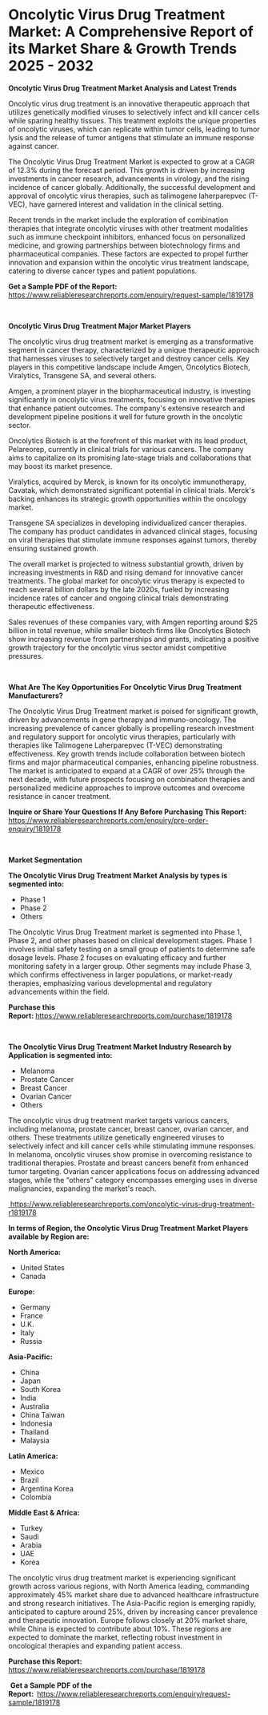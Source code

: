 <p><h1>Oncolytic Virus Drug Treatment Market: A Comprehensive Report of its Market Share & Growth Trends 2025 - 2032</h1></p><p><strong>Oncolytic Virus Drug Treatment Market Analysis and Latest Trends</strong></p>
<p><p>Oncolytic virus drug treatment is an innovative therapeutic approach that utilizes genetically modified viruses to selectively infect and kill cancer cells while sparing healthy tissues. This treatment exploits the unique properties of oncolytic viruses, which can replicate within tumor cells, leading to tumor lysis and the release of tumor antigens that stimulate an immune response against cancer. </p><p>The Oncolytic Virus Drug Treatment Market is expected to grow at a CAGR of 12.3% during the forecast period. This growth is driven by increasing investments in cancer research, advancements in virology, and the rising incidence of cancer globally. Additionally, the successful development and approval of oncolytic virus therapies, such as talimogene laherparepvec (T-VEC), have garnered interest and validation in the clinical setting. </p><p>Recent trends in the market include the exploration of combination therapies that integrate oncolytic viruses with other treatment modalities such as immune checkpoint inhibitors, enhanced focus on personalized medicine, and growing partnerships between biotechnology firms and pharmaceutical companies. These factors are expected to propel further innovation and expansion within the oncolytic virus treatment landscape, catering to diverse cancer types and patient populations.</p></p>
<p><strong>Get a Sample PDF of the Report:&nbsp;</strong> <a href="https://www.reliableresearchreports.com/enquiry/request-sample/1819178?utm_campaign=3192&utm_medium=2&utm_source=Github&utm_content=ia&utm_term=19042025&utm_id=oncolytic-virus-drug-treatment">https://www.reliableresearchreports.com/enquiry/request-sample/1819178</a></p>
<p>&nbsp;</p>
<p><strong>Oncolytic Virus Drug Treatment Major Market Players</strong></p>
<p><p>The oncolytic virus drug treatment market is emerging as a transformative segment in cancer therapy, characterized by a unique therapeutic approach that harnesses viruses to selectively target and destroy cancer cells. Key players in this competitive landscape include Amgen, Oncolytics Biotech, Viralytics, Transgene SA, and several others.</p><p>Amgen, a prominent player in the biopharmaceutical industry, is investing significantly in oncolytic virus treatments, focusing on innovative therapies that enhance patient outcomes. The company's extensive research and development pipeline positions it well for future growth in the oncolytic sector.</p><p>Oncolytics Biotech is at the forefront of this market with its lead product, Pelareorep, currently in clinical trials for various cancers. The company aims to capitalize on its promising late-stage trials and collaborations that may boost its market presence.</p><p>Viralytics, acquired by Merck, is known for its oncolytic immunotherapy, Cavatak, which demonstrated significant potential in clinical trials. Merck's backing enhances its strategic growth opportunities within the oncology market.</p><p>Transgene SA specializes in developing individualized cancer therapies. The company has product candidates in advanced clinical stages, focusing on viral therapies that stimulate immune responses against tumors, thereby ensuring sustained growth.</p><p>The overall market is projected to witness substantial growth, driven by increasing investments in R&D and rising demand for innovative cancer treatments. The global market for oncolytic virus therapy is expected to reach several billion dollars by the late 2020s, fueled by increasing incidence rates of cancer and ongoing clinical trials demonstrating therapeutic effectiveness.</p><p>Sales revenues of these companies vary, with Amgen reporting around $25 billion in total revenue, while smaller biotech firms like Oncolytics Biotech show increasing revenue from partnerships and grants, indicating a positive growth trajectory for the oncolytic virus sector amidst competitive pressures.</p></p>
<p>&nbsp;</p>
<p><strong>What Are The Key Opportunities For Oncolytic Virus Drug Treatment Manufacturers?</strong></p>
<p><p>The Oncolytic Virus Drug Treatment market is poised for significant growth, driven by advancements in gene therapy and immuno-oncology. The increasing prevalence of cancer globally is propelling research investment and regulatory support for oncolytic virus therapies, particularly with therapies like Talimogene Laherparepvec (T-VEC) demonstrating effectiveness. Key growth trends include collaboration between biotech firms and major pharmaceutical companies, enhancing pipeline robustness. The market is anticipated to expand at a CAGR of over 25% through the next decade, with future prospects focusing on combination therapies and personalized medicine approaches to improve outcomes and overcome resistance in cancer treatment.</p></p>
<p><strong>Inquire or Share Your Questions If Any Before Purchasing This Report:</strong> <a href="https://www.reliableresearchreports.com/enquiry/pre-order-enquiry/1819178?utm_campaign=3192&utm_medium=2&utm_source=Github&utm_content=ia&utm_term=19042025&utm_id=oncolytic-virus-drug-treatment">https://www.reliableresearchreports.com/enquiry/pre-order-enquiry/1819178</a></p>
<p>&nbsp;</p>
<p><strong>Market Segmentation</strong></p>
<p><strong>The Oncolytic Virus Drug Treatment Market Analysis by types is segmented into:</strong></p>
<p><ul><li>Phase 1</li><li>Phase 2</li><li>Others</li></ul></p>
<p><p>The Oncolytic Virus Drug Treatment market is segmented into Phase 1, Phase 2, and other phases based on clinical development stages. Phase 1 involves initial safety testing on a small group of patients to determine safe dosage levels. Phase 2 focuses on evaluating efficacy and further monitoring safety in a larger group. Other segments may include Phase 3, which confirms effectiveness in larger populations, or market-ready therapies, emphasizing various developmental and regulatory advancements within the field.</p></p>
<p><strong>Purchase this Report:&nbsp;</strong><a href="https://www.reliableresearchreports.com/purchase/1819178?utm_campaign=3192&utm_medium=2&utm_source=Github&utm_content=ia&utm_term=19042025&utm_id=oncolytic-virus-drug-treatment">https://www.reliableresearchreports.com/purchase/1819178</a></p>
<p>&nbsp;</p>
<p><strong>The Oncolytic Virus Drug Treatment Market Industry Research by Application is segmented into:</strong></p>
<p><ul><li>Melanoma</li><li>Prostate Cancer</li><li>Breast Cancer</li><li>Ovarian Cancer</li><li>Others</li></ul></p>
<p><p>The oncolytic virus drug treatment market targets various cancers, including melanoma, prostate cancer, breast cancer, ovarian cancer, and others. These treatments utilize genetically engineered viruses to selectively infect and kill cancer cells while stimulating immune responses. In melanoma, oncolytic viruses show promise in overcoming resistance to traditional therapies. Prostate and breast cancers benefit from enhanced tumor targeting. Ovarian cancer applications focus on addressing advanced stages, while the “others” category encompasses emerging uses in diverse malignancies, expanding the market's reach.</p></p>
<p><a href="https://www.reliableresearchreports.com/oncolytic-virus-drug-treatment-r1819178?utm_campaign=3192&utm_medium=2&utm_source=Github&utm_content=ia&utm_term=19042025&utm_id=oncolytic-virus-drug-treatment">&nbsp;https://www.reliableresearchreports.com/oncolytic-virus-drug-treatment-r1819178</a></p>
<p><strong>In terms of Region, the Oncolytic Virus Drug Treatment Market Players available by Region are:</strong></p>
<p>
    <p> <strong> North America: </strong>
        <ul>
            <li>United States</li>
            <li>Canada</li>
        </ul>
        </p> 
    <p> <strong> Europe: </strong>
        <ul>
            <li>Germany</li>
            <li>France</li>
            <li>U.K.</li>
            <li>Italy</li>
            <li>Russia</li>
        </ul>
        </p> 
    <p> <strong> Asia-Pacific: </strong>
        <ul>
            <li>China</li>
            <li>Japan</li>
            <li>South Korea</li>
            <li>India</li>
            <li>Australia</li>
            <li>China Taiwan</li>
            <li>Indonesia</li>
            <li>Thailand</li>
            <li>Malaysia</li>
        </ul>
        </p> 
    <p> <strong> Latin America: </strong>
        <ul>
            <li>Mexico</li>
            <li>Brazil</li>
            <li>Argentina Korea</li>
            <li>Colombia</li>
        </ul>
        </p> 
    <p> <strong> Middle East & Africa: </strong>
        <ul>
            <li>Turkey</li>
            <li>Saudi</li>
            <li>Arabia</li>
            <li>UAE</li>
            <li>Korea</li>
        </ul>
    </p>
    </p>
<p><p>The oncolytic virus drug treatment market is experiencing significant growth across various regions, with North America leading, commanding approximately 45% market share due to advanced healthcare infrastructure and strong research initiatives. The Asia-Pacific region is emerging rapidly, anticipated to capture around 25%, driven by increasing cancer prevalence and therapeutic innovation. Europe follows closely at 20% market share, while China is expected to contribute about 10%. These regions are expected to dominate the market, reflecting robust investment in oncological therapies and expanding patient access.</p></p>
<p><strong>Purchase this Report: </strong><a href="https://www.reliableresearchreports.com/purchase/1819178?utm_campaign=3192&utm_medium=2&utm_source=Github&utm_content=ia&utm_term=19042025&utm_id=oncolytic-virus-drug-treatment">https://www.reliableresearchreports.com/purchase/1819178</a></p>
<p>&nbsp;<strong>Get a Sample PDF of the Report:&nbsp;&nbsp;</strong><a href="https://www.reliableresearchreports.com/enquiry/request-sample/1819178?utm_campaign=3192&utm_medium=2&utm_source=Github&utm_content=ia&utm_term=19042025&utm_id=oncolytic-virus-drug-treatment">https://www.reliableresearchreports.com/enquiry/request-sample/1819178</a></p>
<p><strong></strong></p>
<p><p></p><p></p><p></p></p>